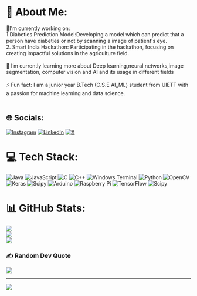# 💫 About Me:
🔭I'm currently working on:<br>1.Diabeties Prediction Model:Developing a model which can predict that a person have diabeties or not by scanning a image of patient's eye.<br>2. Smart India Hackathon: Participating in the hackathon, focusing on creating impactful solutions in the agriculture field.<br><br>🌱 I’m currently learning more about Deep learning,neural networks,image segmentation, computer vision and AI and its usage in different fields<br><br>⚡ Fun fact: I am a junior year B.Tech (C.S.E AI_ML) student from UIETT with a passion for machine learning and data science.<br><br>


## 🌐 Socials:
[![Instagram](https://img.shields.io/badge/Instagram-%23E4405F.svg?logo=Instagram&logoColor=white)](https://instagram.com/deepanshu._05) [![LinkedIn](https://img.shields.io/badge/LinkedIn-%230077B5.svg?logo=linkedin&logoColor=white)](https://linkedin.com/in/deepanshu-shimar-704633256) [![X](https://img.shields.io/badge/X-black.svg?logo=X&logoColor=white)](https://x.com/I_DEEPANSU) 

# 💻 Tech Stack:
![Java](https://img.shields.io/badge/java-%23ED8B00.svg?style=for-the-badge&logo=openjdk&logoColor=white) ![JavaScript](https://img.shields.io/badge/javascript-%23323330.svg?style=for-the-badge&logo=javascript&logoColor=%23F7DF1E) ![C](https://img.shields.io/badge/c-%2300599C.svg?style=for-the-badge&logo=c&logoColor=white) ![C++](https://img.shields.io/badge/c++-%2300599C.svg?style=for-the-badge&logo=c%2B%2B&logoColor=white) ![Windows Terminal](https://img.shields.io/badge/Windows%20Terminal-%234D4D4D.svg?style=for-the-badge&logo=windows-terminal&logoColor=white) ![Python](https://img.shields.io/badge/python-3670A0?style=for-the-badge&logo=python&logoColor=ffdd54) ![OpenCV](https://img.shields.io/badge/opencv-%23white.svg?style=for-the-badge&logo=opencv&logoColor=white) ![Keras](https://img.shields.io/badge/Keras-%23D00000.svg?style=for-the-badge&logo=Keras&logoColor=white) ![Scipy](https://img.shields.io/badge/SciPy-%230C55A5.svg?style=for-the-badge&logo=scipy&logoColor=%white) ![Arduino](https://img.shields.io/badge/-Arduino-00979D?style=for-the-badge&logo=Arduino&logoColor=white) ![Raspberry Pi](https://img.shields.io/badge/-RaspberryPi-C51A4A?style=for-the-badge&logo=Raspberry-Pi) ![TensorFlow](https://img.shields.io/badge/TensorFlow-%23FF6F00.svg?style=for-the-badge&logo=TensorFlow&logoColor=white) ![Scipy](https://img.shields.io/badge/SciPy-%230C55A5.svg?style=for-the-badge&logo=scipy&logoColor=%white)
# 📊 GitHub Stats:
![](https://github-readme-stats.vercel.app/api?username=I-Deepanshu&theme=dark&hide_border=false&include_all_commits=false&count_private=false)<br/>
![](https://github-readme-streak-stats.herokuapp.com/?user=I-Deepanshu&theme=dark&hide_border=false)<br/>
![](https://github-readme-stats.vercel.app/api/top-langs/?username=I-Deepanshu&theme=dark&hide_border=false&include_all_commits=false&count_private=false&layout=compact)

### ✍️ Random Dev Quote
![](https://quotes-github-readme.vercel.app/api?type=horizontal&theme=radical)

---
[![](https://visitcount.itsvg.in/api?id=I-Deepanshu&icon=5&color=12)](https://visitcount.itsvg.in)

<!-- Proudly created with GPRM ( https://gprm.itsvg.in ) -->
